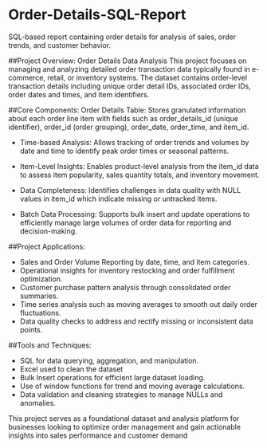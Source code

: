 # Order-Details-SQL-Report
SQL-based report containing order details for analysis of sales, order trends, and customer behavior.

##Project Overview: Order Details Data Analysis
This project focuses on managing and analyzing detailed order transaction data typically found in e-commerce, retail, or inventory systems. The dataset contains order-level transaction details including unique order detail IDs, associated order IDs, order dates and times, and item identifiers.

##Core Components:
Order Details Table: Stores granulated information about each order line item with fields such as order_details_id (unique identifier), order_id (order grouping), order_date, order_time, and item_id.

- Time-based Analysis: Allows tracking of order trends and volumes by date and time to identify peak order times or seasonal patterns.

- Item-Level Insights: Enables product-level analysis from the item_id data to assess item popularity, sales quantity totals, and inventory movement.

- Data Completeness: Identifies challenges in data quality with NULL values in item_id which indicate missing or untracked items.

- Batch Data Processing: Supports bulk insert and update operations to efficiently manage large volumes of order data for reporting and decision-making.

##Project Applications:
- Sales and Order Volume Reporting by date, time, and item categories.
- Operational insights for inventory restocking and order fulfillment optimization.
- Customer purchase pattern analysis through consolidated order summaries.
- Time series analysis such as moving averages to smooth out daily order fluctuations.
- Data quality checks to address and rectify missing or inconsistent data points.

##Tools and Techniques:
- SQL for data querying, aggregation, and manipulation.
- Excel used to clean the dataset
- Bulk Insert operations for efficient large dataset loading.
- Use of window functions for trend and moving average calculations.
- Data validation and cleaning strategies to manage NULLs and anomalies.

This project serves as a foundational dataset and analysis platform for businesses looking to optimize order management and gain actionable insights into sales performance and customer demand
